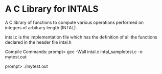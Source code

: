 # A C Library for INTALS

A C library of functions to compute various operations performed on integers of arbitrary length (INTAL).

intal.c is the implementation file which has the definition of all the functions declared in the header file intal.h

Compile Commands:
prompt> gcc -Wall intal.c intal_sampletest.c -o mytest.out

prompt> ./mytest.out
